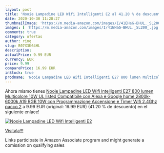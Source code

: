 ```yaml
---
layout: post
title: 'Nooie Lampadine LED Wifi Intelligenti E2 al 41.20 % de descuento'
date: 2020-10-30 11:28:27
thumbnailImage: 'https://m.media-amazon.com/images/I/41EHaG-BHUL._SL200_.jpg'
images: [ 'https://m.media-amazon.com/images/I/41EHaG-BHUL._SL200_.jpg' ]
comments: true
category: ofertas
author: ring
slug: B07X3K64HL
description:
actualPrice: 9.99 EUR
currency: EUR
price: 9.99
comparePrice: 16.99 EUR
inStock: true
prodname: 'Nooie Lampadine LED Wifi Intelligenti E27 800 lumen Multicolore 10W UL listed Compatibile con Alexa e Google home  2800k-6000k A19  RGB 10W con Programmazione Accensione e Timer Wifi 2.4Ghz  pacco 2'
---
```


Ahora mismo tienes [Nooie Lampadine LED Wifi Intelligenti E27 800 lumen Multicolore 10W UL listed Compatibile con Alexa e Google home  2800k-6000k A19  RGB 10W con Programmazione Accensione e Timer Wifi 2.4Ghz  pacco 2](https://www.amazon.it/dp/B07X3K64HL/?tag=tolees00-21) a 9.99 EUR (original: 16.99 EUR) (41.20 %  de descuento) en el siguiente enlace!

[![Nooie Lampadine LED Wifi Intelligenti E2](https://m.media-amazon.com/images/I/41EHaG-BHUL._SL200_.jpg)](https://www.amazon.it/dp/B07X3K64HL/?tag=tolees00-21)

[Visítala!!!](https://www.amazon.it/dp/B07X3K64HL/?tag=tolees00-21)

Links participate in Amazon Associate program and might generate a comission on qualifying sales
